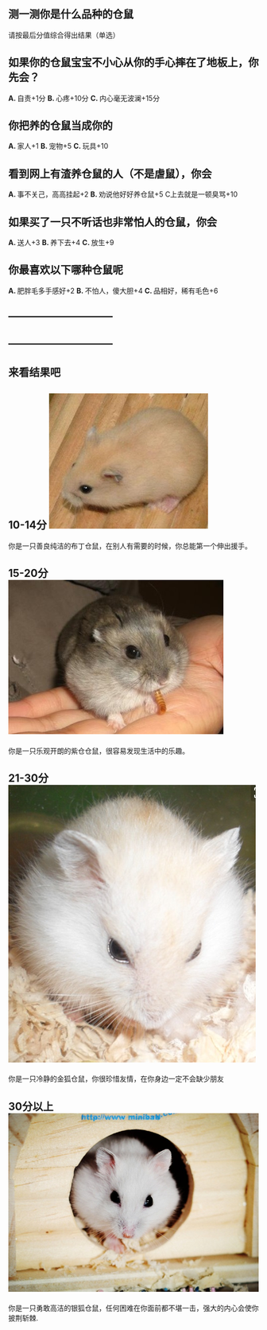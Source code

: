 ## 测一测你是什么品种的仓鼠
  请按最后分值综合得出结果（单选）

## 如果你的仓鼠宝宝不小心从你的手心摔在了地板上，你先会？
<Strong>A. </Strong>自责+1分    <Strong>B. </Strong>
心疼+10分    <Strong>C. </Strong>
内心毫无波澜+15分

## 你把养的仓鼠当成你的
<Strong>A. </Strong>家人+1       <Strong>B. </Strong>
宠物+5     <Strong>C. </Strong>
玩具+10

## 看到网上有渣养仓鼠的人（不是虐鼠），你会
<Strong>A. </Strong>事不关己，高高挂起+2   <Strong>B. </Strong>
劝说他好好养仓鼠+5   C上去就是一顿臭骂+10

## 如果买了一只不听话也非常怕人的仓鼠，你会
<Strong>A. </Strong>送人+3    <Strong>B. </Strong>
养下去+4    <Strong>C. </Strong>
放生+9

## 你最喜欢以下哪种仓鼠呢
<Strong>A. </Strong>肥胖毛多手感好+2    <Strong>B. </Strong>
不怕人，傻大胆+4   <Strong>C. </Strong>
品相好，稀有毛色+6
## ——————————
## ——————————
 ## 来看<strong>结果</strong>吧
## <Strong>10-14分</Strong> <img src="bd.jpg">
你是一只善良纯洁的布丁仓鼠，在别人有需要的时候，你总能第一个伸出援手。
## <Strong>15-20分</Strong><img src="zc.jpg">
 你是一只乐观开朗的紫仓仓鼠，很容易发现生活中的乐趣。
## <Strong>21-30分</Strong><img src="jh.jpg">
你是一只冷静的金狐仓鼠，你很珍惜友情，在你身边一定不会缺少朋友
## <Strong>30分以上</Strong><img src="yh.jpg">
你是一只勇敢高洁的银狐仓鼠，任何困难在你面前都不堪一击，强大的内心会使你披荆斩棘.
